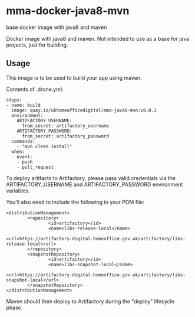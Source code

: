 # mma-docker-java8-mvn
base docker image with java8 and maven

Docker image with java8 and maven. Not intended to use as a base for java projects, just for building.

## Usage

This image is to be used to build your app using maven.

Contents of .drone.yml:
```
steps:
- name: build
  image: quay.io/ukhomeofficedigital/mma-java8-mvn:v0.0.1
  environment:
    ARTIFACTORY_USERNAME:
      from_secret: artifactory_username
    ARTIFACTORY_PASSWORD:
      from_secret: artifactory_password
  commands:
    - "mvn clean install"
  when:
    event:
    - push
    - pull_request

```

To deploy artifacts to Artifactory, please pass valid credentials via the ARTIFACTORY\_USERNAME and ARTIFACTORY\_PASSWORD environment variables.

You'll also need to include the following in your POM file:
```
<distributionManagement>
        <repository>
                <id>artifactory</id>
                <name>libs-release-local</name>
                <url>https://artifactory.digital.homeoffice.gov.uk/artifactory/libs-release-local</url>
        </repository>
        <snapshotRepository>
                <id>artifactory</id>
                <name>libs-snapshot-local</name>
                <url>https://artifactory.digital.homeoffice.gov.uk/artifactory/libs-snapshot-local</url>
        </snapshotRepository>
</distributionManagement>
```
Maven should then deploy to Artifactory during the "deploy" lifecycle phase.
